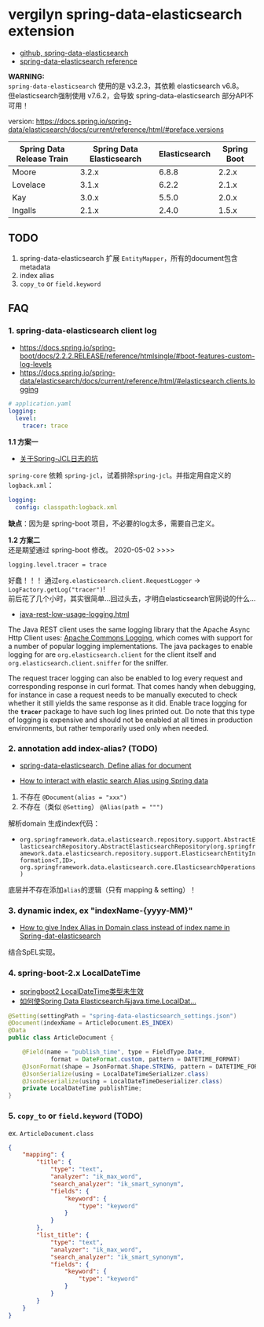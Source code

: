 # vergilyn spring-data-elasticsearch extension

+ [github, spring-data-elasticsearch](https://github.com/spring-projects/spring-data-elasticsearch)
+ [spring-data-elasticsearch reference](https://spring.io/projects/spring-data-elasticsearch/)

**WARNING:**   
`spring-data-elasticsearch` 使用的是 v3.2.3，其依赖 elasticsearch v6.8。  
但elasticsearch强制使用 v7.6.2，会导致 spring-data-elasticsearch 部分API不可用！

version: <https://docs.spring.io/spring-data/elasticsearch/docs/current/reference/html/#preface.versions>  

| Spring Data Release Train | Spring Data Elasticsearch | Elasticsearch | Spring Boot |
| --------- | ----- | ---- | ---- |
| Moore | 3.2.x | 6.8.8 | 2.2.x |
| Lovelace | 3.1.x | 6.2.2 | 2.1.x |
| Kay | 3.0.x | 5.5.0 | 2.0.x |
| Ingalls | 2.1.x | 2.4.0 | 1.5.x |


## TODO
1. spring-data-elasticsearch 扩展 `EntityMapper`，所有的document包含metadata
2. index alias
3. `copy_to` or `field.keyword`


## FAQ

### 1. spring-data-elasticsearch client log
- <https://docs.spring.io/spring-boot/docs/2.2.2.RELEASE/reference/htmlsingle/#boot-features-custom-log-levels>
- <https://docs.spring.io/spring-data/elasticsearch/docs/current/reference/html/#elasticsearch.clients.logging>

```yaml
# application.yaml
logging:
  level:
    tracer: trace
```

**1.1 方案一**  
- [关于Spring-JCL日志的坑](https://www.jianshu.com/p/e254c4783a5d)

`spring-core` 依赖 `spring-jcl`，试着排除`spring-jcl`。并指定用自定义的`logback.xml`：  
```yaml
logging:
  config: classpath:logback.xml
```

**缺点**：因为是 spring-boot 项目，不必要的log太多，需要自己定义。

**1.2 方案二**  
还是期望通过 spring-boot 修改。
2020-05-02 >>>>
```properties
logging.level.tracer = trace
``` 

好蠢！！！
通过`org.elasticsearch.client.RequestLogger` -> `LogFactory.getLog("tracer")`!  
前后花了几个小时，其实很简单...回过头去，才明白elasticsearch官网说的什么...

+ [java-rest-low-usage-logging.html](https://www.elastic.co/guide/en/elasticsearch/client/java-rest/7.6/java-rest-low-usage-logging.html)
 
The Java REST client uses the same logging library that the Apache Async Http Client uses: [Apache Commons Logging](https://commons.apache.org/proper/commons-logging/), 
which comes with support for a number of popular logging implementations. 
The java packages to enable logging for are `org.elasticsearch.client` for the client itself 
and `org.elasticsearch.client.sniffer` for the sniffer.

The request tracer logging can also be enabled to log every request and corresponding response in curl format. 
That comes handy when debugging, for instance in case a request needs to be manually executed to check whether it still yields the same response as it did. 
Enable trace logging for the **`tracer`** package to have such log lines printed out. 
Do note that this type of logging is expensive and should not be enabled at all times in production environments, 
but rather temporarily used only when needed.

### 2. annotation add index-alias? (TODO)
+ [spring-data-elasticsearch, Define alias for document](https://jira.spring.io/browse/DATAES-192)
- [How to interact with elastic search Alias using Spring data](https://stackoverflow.com/questions/32015592/how-to-interact-with-elastic-search-alias-using-spring-data)

1. 不存在 `@Document(alias = "xxx")`
2. 不存在（类似 `@Setting`） `@Alias(path = """)` 

解析domain 生成index代码：  
- `org.springframework.data.elasticsearch.repository.support.AbstractElasticsearchRepository.AbstractElasticsearchRepository(org.springframework.data.elasticsearch.repository.support.ElasticsearchEntityInformation<T,ID>, org.springframework.data.elasticsearch.core.ElasticsearchOperations)`

底层并不存在添加`alias`的逻辑（只有 mapping & setting）！

### 3. dynamic index, ex "indexName-{yyyy-MM}"
- [How to give Index Alias in Domain class instead of index name in Spring-dat-elasticsearch](https://stackoverflow.com/questions/51648942/how-to-give-index-alias-in-domain-class-instead-of-index-name-in-spring-dat-elas)

结合SpEL实现。

### 4. spring-boot-2.x LocalDateTime
- [springboot2 LocalDateTime类型未生效](https://blog.csdn.net/jieyanqulaopo123/article/details/105547050)
- [如何使Spring Data Elasticsearch与java.time.LocalDat...](http://www.cocoachina.com/articles/40857)

```java
@Setting(settingPath = "spring-data-elasticsearch_settings.json")
@Document(indexName = ArticleDocument.ES_INDEX)
@Data
public class ArticleDocument {

    @Field(name = "publish_time", type = FieldType.Date,
            format = DateFormat.custom, pattern = DATETIME_FORMAT)
    @JsonFormat(shape = JsonFormat.Shape.STRING, pattern = DATETIME_FORMAT)
    @JsonSerialize(using = LocalDateTimeSerializer.class)
    @JsonDeserialize(using = LocalDateTimeDeserializer.class)
    private LocalDateTime publishTime;
}
```

### 5. `copy_to` or `field.keyword` (TODO)
ex. `ArticleDocument.class`  
```json
{
	"mapping": {
		"title": {
			"type": "text",
			"analyzer": "ik_max_word",
			"search_analyzer": "ik_smart_synonym",
			"fields": {
				"keyword": {
					"type": "keyword"
				}
			}
		},
		"list_title": {
			"type": "text",
			"analyzer": "ik_max_word",
			"search_analyzer": "ik_smart_synonym",
			"fields": {
				"keyword": {
					"type": "keyword"
				}
			}
		}
	}
}
```